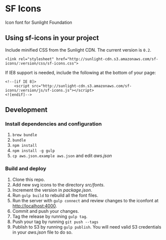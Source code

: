 # SF Icons

Icon font for Sunlight Foundation

## Using sf-icons in your project

Include minified CSS from the Sunlight CDN. The current version is `0.2`.

    <link rel="stylesheet" href="http://sunlight-cdn.s3.amazonaws.com/sf-icons/:version/css/sf-icons.css">

If IE8 support is needed, include the following at the bottom of your page:
    
	<!--[if IE 8]>
		<script src="http://sunlight-cdn.s3.amazonaws.com/sf-icons/:version/js/sf-icons.js"></script>
	<![endif]-->

## Development

### Install dependencies and configuration

1. `brew bundle`
1. `bundle`
1. `npm install`
1. `npm install -g gulp`
1. `cp aws.json.example aws.json` and edit *aws.json*

### Build and deploy

1. Clone this repo.
1. Add new svg icons to the directory *src/fonts*.
1. Increment the version in *package.json*.
1. Run `gulp build` to rebuild all the font files.
1. Run the server with `gulp connect` and review changes to the iconfont at [http://localhost:4000](http://localhost:4000).
1. Commit and push your changes.
1. Tag the release by running `gulp tag`.
1. Push your tag by running `git push --tags`
1. Publish to S3 by running `gulp publish`. You will need valid S3 credentials in your *aws.json* file to do so.
